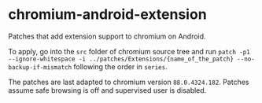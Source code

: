 # chromium-android-extension

Patches that add extension support to chromium on Android.

To apply, go into the `src` folder of chromium source tree and run `patch -p1 --ignore-whitespace -i ../patches/Extensions/{name_of_the_patch} --no-backup-if-mismatch` following the order in `series`.

The patches are last adapted to chromium version `88.0.4324.182`. Patches assume safe browsing is off and supervised user is disabled.